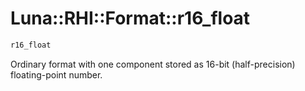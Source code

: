 # Luna::RHI::Format::r16_float

```c++
r16_float
```

Ordinary format with one component stored as 16-bit (half-precision) floating-point number. 

